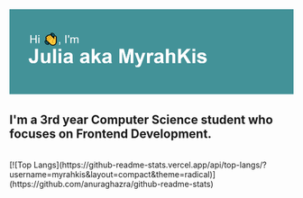 <img src="header.png" alt="There should be a header but sth went wrong:(">
<h2>I'm a 3rd year Computer Science student who focuses on Frontend Development.</h2>
<br>
[![Top Langs](https://github-readme-stats.vercel.app/api/top-langs/?username=myrahkis&layout=compact&theme=radical)](https://github.com/anuraghazra/github-readme-stats)

